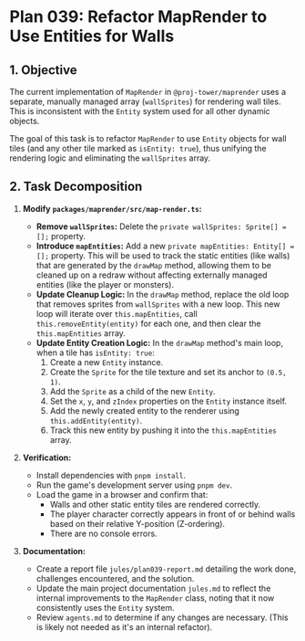 # Plan 039: Refactor MapRender to Use Entities for Walls

## 1. Objective

The current implementation of `MapRender` in `@proj-tower/maprender` uses a separate, manually managed array (`wallSprites`) for rendering wall tiles. This is inconsistent with the `Entity` system used for all other dynamic objects.

The goal of this task is to refactor `MapRender` to use `Entity` objects for wall tiles (and any other tile marked as `isEntity: true`), thus unifying the rendering logic and eliminating the `wallSprites` array.

## 2. Task Decomposition

1.  **Modify `packages/maprender/src/map-render.ts`:**
    *   **Remove `wallSprites`:** Delete the `private wallSprites: Sprite[] = [];` property.
    *   **Introduce `mapEntities`:** Add a new `private mapEntities: Entity[] = [];` property. This will be used to track the static entities (like walls) that are generated by the `drawMap` method, allowing them to be cleaned up on a redraw without affecting externally managed entities (like the player or monsters).
    *   **Update Cleanup Logic:** In the `drawMap` method, replace the old loop that removes sprites from `wallSprites` with a new loop. This new loop will iterate over `this.mapEntities`, call `this.removeEntity(entity)` for each one, and then clear the `this.mapEntities` array.
    *   **Update Entity Creation Logic:** In the `drawMap` method's main loop, when a tile has `isEntity: true`:
        1.  Create a new `Entity` instance.
        2.  Create the `Sprite` for the tile texture and set its anchor to `(0.5, 1)`.
        3.  Add the `Sprite` as a child of the new `Entity`.
        4.  Set the `x`, `y`, and `zIndex` properties on the `Entity` instance itself.
        5.  Add the newly created entity to the renderer using `this.addEntity(entity)`.
        6.  Track this new entity by pushing it into the `this.mapEntities` array.

2.  **Verification:**
    *   Install dependencies with `pnpm install`.
    *   Run the game's development server using `pnpm dev`.
    *   Load the game in a browser and confirm that:
        *   Walls and other static entity tiles are rendered correctly.
        *   The player character correctly appears in front of or behind walls based on their relative Y-position (Z-ordering).
        *   There are no console errors.

3.  **Documentation:**
    *   Create a report file `jules/plan039-report.md` detailing the work done, challenges encountered, and the solution.
    *   Update the main project documentation `jules.md` to reflect the internal improvements to the `MapRender` class, noting that it now consistently uses the `Entity` system.
    *   Review `agents.md` to determine if any changes are necessary. (This is likely not needed as it's an internal refactor).
